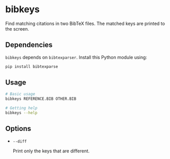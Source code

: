 # bibkeys

Find matching citations in two BibTeX files. The matched keys are printed to the screen.

## Dependencies

`bibkeys` depends on `bibtexparser`. Install this Python module using: 

```bash
pip install bibtexparse
```

## Usage

```bash
# Basic usage
bibkeys REFERENCE.BIB OTHER.BIB

# Getting help
bibkeys --help
```

## Options

*   `--diff`

    Print only the keys that are different.

